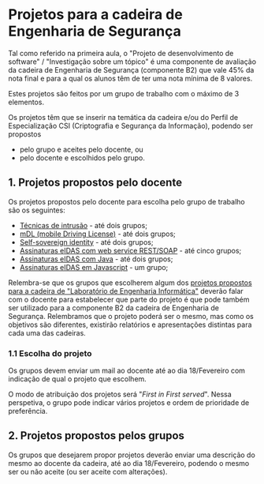 # Projetos para a cadeira de Engenharia de Segurança

Tal como referido na primeira aula, o "Projeto de desenvolvimento de software" / "Investigação sobre um
tópico" é uma componente de avaliação da cadeira de Engenharia de Segurança (componente B2) que vale
45% da nota final e para a qual os alunos têm de ter uma nota mínima de 8 valores.

Estes projetos são feitos por um grupo de trabalho com o máximo de 3 elementos.

Os projetos têm que se inserir na temática da cadeira e/ou do Perfil de Especialização CSI (Criptografia e Segurança da Informação), podendo ser propostos
+ pelo grupo e aceites pelo docente, ou
+ pelo docente e escolhidos pelo grupo.

## 1. Projetos propostos pelo docente

Os projetos propostos pelo docente para escolha pelo grupo de trabalho são os seguintes:
+ [Técnicas de intrusão](Intrusao.pdf) - até dois grupos;
+ [mDL (mobile Driving License)](mDL.pdf) - até dois grupos;
+ [Self-sovereign identity](SelSoverID.pdf) - até dois grupos;
+ [Assinaturas eIDAS com web service REST/SOAP](Sign.eIDAS.1.pdf) - até cinco grupos;
+ [Assinaturas eIDAS com Java](Sign.eIDAS.2.pdf) - até dois grupos;
+ [Assinaturas eIDAS em Javascript](Sign.eIDAS.3.pdf) - um grupo;

Relembra-se que os grupos que escolherem algum dos [projetos propostos para a cadeira de "Laboratório de Engenharia Informática"](../LabEI) deverão falar com o docente para estabelecer que parte do projeto é que pode também ser utilizado para a componente B2 da cadeira de Engenharia de Segurança. Relembramos que o projeto poderá ser o mesmo, mas como os objetivos são diferentes, existirão relatórios e apresentações distintas para cada uma das cadeiras.

### 1.1 Escolha do projeto

Os grupos devem enviar um mail ao docente até ao dia 18/Fevereiro com indicação de qual o projeto que escolhem.

O modo de atribuição dos projetos será "_First in First served_". Nessa perspetiva, o grupo pode indicar vários projetos e ordem de prioridade de preferência. 


## 2. Projetos propostos pelos grupos

Os grupos que desejarem propor projetos deverão enviar uma descrição do mesmo ao docente da cadeira, até ao dia 18/Fevereiro, podendo o mesmo ser ou não aceite (ou ser aceite com alterações).
